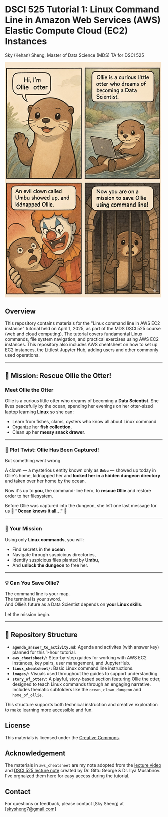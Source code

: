 # DSCI 525 Tutorial 1: Linux Command Line in Amazon Web Services (AWS) Elastic Compute Cloud (EC2) Instances

Sky (Kehan) Sheng, Master of Data Science (MDS) TA for DSCI 525

<img src="images/ollie_begin.jpeg" alt="Ollie at the terminal" width="500"/>

## Overview
This repository contains materials for the "Linux command line in AWS EC2 instance" tutorial held on April 1, 2025, as part of the MDS DSCI 525 course (web and cloud computing). The tutorial covers fundamental Linux commands, file system navigation, and practical exercises using AWS EC2 instances. This repository also includes AWS cheatsheet on how to set up EC2 instances, the Littlest Jupyter Hub, adding users and other commonly used operations.

---

## 🦦 Mission: Rescue Ollie the Otter!

### Meet Ollie the Otter

Ollie is a curious little otter who dreams of becoming a **Data Scientist**. She lives peacefully by the ocean, spending her evenings on her otter-sized laptop learning **Linux** so she can:

- Learn from fishes, clams, oysters who know all about Linux command
- Organize her **fish collection**,
- Clean up her **messy snack drawer**.

---

### 🚨 Plot Twist: Ollie Has Been Captured!

But something went wrong.

A clown — a mysterious entity known only as **`Umbu`** — showed up today in Ollie's home, kidnapped her and **locked her in a hidden dungeon directory** and taken over her home by the ocean.

Now it's up to **you**, the command-line hero, to **rescue Ollie** and restore order to her filesystem.

Before Ollie was captured into the dungeon, she left one last message for us 🌊 **"Ocean knows it all..."** 🌊

---

### 🎯 Your Mission

Using only **Linux commands**, you will:

- Find secrets in the **ocean**
- Navigate through suspicious directories,
- Identify suspicious files planted by **Umbu**,
- And **unlock the dungeon** to free her.

---

### 💡 Can You Save Ollie?

The command line is your map.  
The terminal is your sword.  
And Ollie’s future as a Data Scientist depends on **your Linux skills**.

Let the mission begin.

---

## 📁 Repository Structure
- **`agenda_answer_to_activity.md`:** Agenda and activites (with answer key) planned for this 1-hour tutorial.
- **`aws_cheatsheet/`:** Step-by-step guides for working with AWS EC2 instances, key pairs, user management, and JupyterHub.
- **`linux_cheatsheet/`:** Basic Linux command line instructions.
- **`images/`:** Visuals used throughout the guides to support understanding.
- **`story_of_otter/`:** A playful, story-based section featuring Ollie the otter, designed to teach Linux commands through an engaging narrative. Includes thematic subfolders like the `ocean`, `clown_dungeon` and `home_of_ollie`.

This structure supports both technical instruction and creative exploration to make learning more accessible and fun.

## License
This materials is licensed under the [Creative Commons](LICENSE).

## Acknowledgement
The materials in `aws_cheatsheet` are my note adopted from the [lecture video](https://youtu.be/9ECsi3C4-eo?si=ovEB7ihdTf5aQq_X) and [DSCI 525 lecture note](https://pages.github.ubc.ca/MDS-2024-25/DSCI_525_web-cloud-comp_students/lectures/lecture3.html#aws-lab-setup) created by Dr. Gittu George & Dr. Ilya Musabirov. I've orgnaized them here for easy access during the tutorial.

## Contact
For questions or feedback, please contact [Sky Sheng] at [skysheng7@gmail.com]

